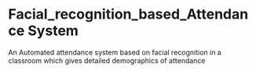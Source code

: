 # Facial_recognition_based_Attendance System
 An Automated attendance system based on facial recognition in a classroom which gives detailed demographics of attendance 
